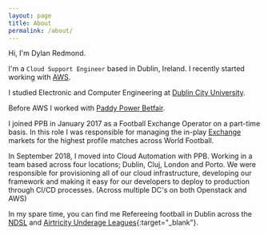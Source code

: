 ```yaml
---
layout: page
title: About
permalink: /about/
---
```


Hi, I'm Dylan Redmond.

I'm a `Cloud Support Engineer` based in Dublin, Ireland. I recently started working with [AWS](https://aws.amazon.com).

I studied Electronic and Computer Engineering at [Dublin City University](https://www.dcu.ie/).

Before AWS I worked with [Paddy Power Betfair](https://www.paddypowerbetfair.com/).

I joined PPB in January 2017 as a Football Exchange Operator on a part-time basis.
In this role I was responsible for managing the in-play [Exchange](https://www.betfair.com/exchange/plus/football) markets for the highest profile matches across World Football.

In September 2018, I moved into Cloud Automation with PPB. Working in a team based across four locations; Dublin, Cluj, London and Porto.
We were responsible for provisioning all of our cloud infrastructure, developing our framework and making it easy for our developers to deploy to production through CI/CD processes. (Across multiple DC's on both Openstack and AWS)

In my spare time, you can find me Refereeing football in Dublin across the [NDSL](http://ndsl.ie/) and [Airtricity Underage Leagues](https://www.sseairtricityleague.ie/){:target="_blank"}.
